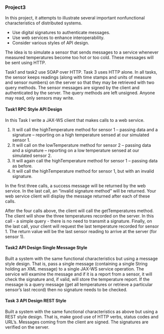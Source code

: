 ### Project3

In this project, it attempts to illustrate several important nonfunctional characteristics of distributed systems. 

- Use digital signatures to authenticate messages. 
-  Use web services to enhance interoperability. 
- Consider various styles of API design.

The idea is to simulate a sensor that sends messages to a service whenever measured temperatures become too hot or too cold. These messages will be sent using HTTP.

Task1 and task2 use SOAP over HTTP. Task 3 uses HTTP alone. In all tasks, the sensor keeps readings (along with time stamps and units of measure and sensor numbers) on the server so that they may be retrieved with two query methods. The sensor messages are signed by the client and authenticated by the server. The query methods are left unsigned. Anyone may read, only sensors may write.

#### Task1 RPC Style API Design

In this Task I write a JAX-WS client that makes calls to a web service.

1. It will call the highTemperature method for sensor 1 – passing data and a signature – reporting on a high temperature sensed at our simulated sensor 1. 
2. It will call on the lowTemperature method for sensor 2 – passing data and a signature – reporting on a low temperature sensed at our simulated sensor 2. 
3. It will again call the highTemperature method for sensor 1 – passing data as before. 
4. It will call the highTemperature method for sensor 1, but with an invalid signature.

In the first three calls, a success message will be returned by the web service. In the last call, an “invalid signature method” will be returned. Your web service client will display the message returned after each of these calls.

After the four calls above, the client will call the getTemperatures method. The client will show the three temperatures recorded on the server. In this call - a simple query - there is no need to transmit a signature. Finally, on the last call, your client will request the last temperature recorded for sensor 1. The return value will be the last sensor reading to arrive at the server (for sensor 1).

#### Task2 API Design Single Message Style

Built a system with the same functional characteristics but using a message style design. That is, pass a single message (containing a single String holding an XML message) to a single JAX-WS service operation. The service will examine the message and if it is a report from a sensor, it will check the signature and, if valid, will store the temperature report. If the message is a query message (get all temperatures or retrieve a particular sensor’s last record) then no signature needs to be checked.

#### Task 3 API Design REST Style

Built a system with the same functional characteristics as above but using a REST style design. That is, make good use of HTTP verbs, status codes and URL’s. Messages coming from the client are signed. The signatures are verified on the server.